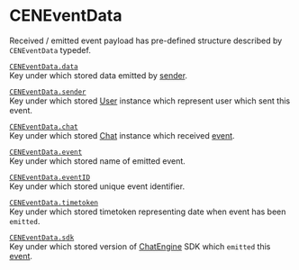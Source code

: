 # CENEventData

Received / emitted event payload has pre-defined structure described by `CENEventData` typedef.  

<a id="eventdata-data"/>

[`CENEventData.data`](#eventdata-data)  
Key under which stored data emitted by [sender](#eventdata-sender).  

<a id="eventdata-sender"/>

[`CENEventData.sender`](#eventdata-sender)  
Key under which stored [User](reference-user) instance which represent user which sent this event.  

<a id="eventdata-chat"/>

[`CENEventData.chat`](#eventdata-chat)  
Key under which stored [Chat](reference-chat) instance which received [event](eventdata-event).  

<a id="eventdata-event"/>

[`CENEventData.event`](#eventdata-event)  
Key under which stored name of emitted event.  

<a id="eventdata-eventid"/>

[`CENEventData.eventID`](#eventdata-eventid)  
Key under which stored unique event identifier.  

<a id="eventdata-timetoken"/>

[`CENEventData.timetoken`](#eventdata-timetoken)  
Key under which stored timetoken representing date when event has been `emitted`.  

<a id="eventdata-sdk"/>

[`CENEventData.sdk`](#eventdata-sdk)  
Key under which stored version of [ChatEngine](reference-chatengine) SDK which `emitted` this [event](#eventdata-event).  
